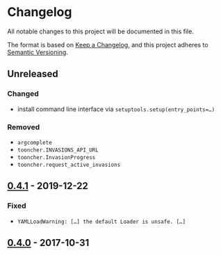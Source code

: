 # Changelog
All notable changes to this project will be documented in this file.

The format is based on [Keep a Changelog](https://keepachangelog.com/en/1.0.0/),
and this project adheres to [Semantic Versioning](https://semver.org/spec/v2.0.0.html).

## Unreleased
### Changed
- install command line interface via `setuptools.setup(entry_points=…)`

### Removed
- `argcomplete`
- `tooncher.INVASIONS_API_URL`
- `tooncher.InvasionProgress`
- `tooncher.request_active_invasions`

## [0.4.1] - 2019-12-22
### Fixed
- `YAMLLoadWarning: […] the default Loader is unsafe. […]`

## [0.4.0] - 2017-10-31

[Unreleased]: https://github.com/fphammerle/tooncher/compare/0.4.1...HEAD
[0.4.1]: https://github.com/fphammerle/tooncher/compare/0.4.0...0.4.1
[0.4.0]: https://github.com/fphammerle/tooncher/compare/0.3.1...0.4.0
